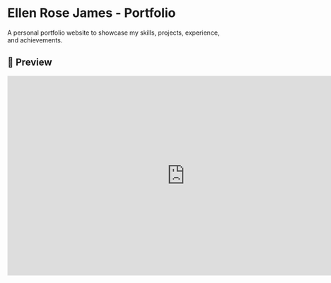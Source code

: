 # Ellen Rose James - Portfolio

A personal portfolio website to showcase my skills, projects, experience, and achievements.

## 📸 Preview

<iframe style="border: 1px solid rgba(0, 0, 0, 0.1);" width="800" height="450" src="https://embed.figma.com/design/OBniHUva6l0AfNvCcs6rAh/Ellen-Rose-James-Portfolio?node-id=0-3&embed-host=share"></iframe>
